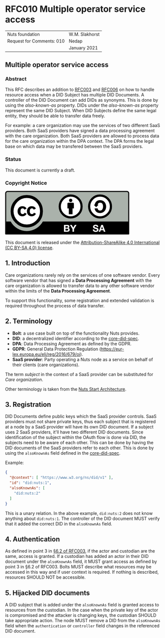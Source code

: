 # RFC010 Multiple operator service access

|  |  |
| :--- | :--- |
| Nuts foundation | W.M. Slakhorst |
| Request for Comments: 010 | Nedap |
|  | January 2021 |

## Multiple operator service access
### Abstract

This RFC describes an addition to [RFC003](rfc003-oauth2-auithorization.md) and [RFC006](rfc006-distributed-registry.md) on how to handle resource access when a DID Subject has multiple DID Documents. 
A controller of the DID Document can add DIDs as synonyms. This is done by using the *also-known-as* property. 
DIDs under the *also-known-as* property represent the same DID Subject. 
When DID Subjects define the same legal entity, they should be able to transfer data freely.

For example: a care organization may use the services of two different SaaS providers. 
Both SaaS providers have signed a data processing agreement with the care organization.
Both SaaS providers are allowed to process data for the care organization within the DPA context.
The DPA forms the legal base on which data may be transfered between the SaaS providers.  

### Status

This document is currently a draft.

### Copyright Notice
![](../.gitbook/assets/license.png)

This document is released under the [Attribution-ShareAlike 4.0 International \(CC BY-SA 4.0\) license](https://creativecommons.org/licenses/by-sa/4.0/).

## 1. Introduction

Care organizations rarely rely on the services of one software vendor. Every software vendor that has signed a **Data Processing Agreement** with the care organization is allowed to transfer data to any other software vendor within the limits of the **Data Processing Agreement**. 

To support this functionality, some registration and extended validation is required throughout the process of data transfer.

## 2. Terminology

* **Bolt**: a use case built on top of the functionality Nuts provides.
* **DID**: a decentralized identifier according to the [core-did-spec](https://www.w3.org/TR/did-core). 
* **DPA**: Data Processing Agreement as defined by the GDPR.
* **GDPR**: General Data Protection Regulation (https://eur-lex.europa.eu/eli/reg/2016/679/oj).  
* **SaaS provider**: Party operating a Nuts node as a service on behalf of their clients (care organizations).

The term *subject* in the context of a SaaS provider can be substituted for *Care organization*.

Other terminology is taken from the [Nuts Start Architecture](rfc001-nuts-start-architecture.md#nuts-start-architecture).

## 3. Registration

DID Documents define public keys which the SaaS provider controls. SaaS providers must not share private keys, 
thus each subject that is registered at a node by a SaaS provider will have its own DID document.
If a subject uses 2 SaaS providers, it'll have two different DID documents. 
Since identification of the subject within the OAuth flow is done via DID, the subjects need to be aware of each other.
This can be done by having the DID documents of the SaaS providers refer to each other.
This is done by using the `alsoKnownAs` field defined in the [core-did-spec](https://www.w3.org/TR/did-core/#also-known-as).

Example:

```json
{
  "@context": [ "https://www.w3.org/ns/did/v1" ],
  "id": "did:nuts:1",
  "alsoKnownAs": [
    "did:nuts:2"
  ]
}
```

This is a unary relation. In the above example, `did:nuts:2` does not know anything about `did:nuts:1`.
The controller of the DID document MUST verify that it added the correct DID in the `alsoKnownAs` field.

## 4. Authentication

As defined in point 3 in [§6.2 of RFC003](rfc003-oauth2-auithorization.md#6-2-authorization), if the actor and custodian are the same, access is granted. If a custodian has added an actor in their DID document under the `alsoKnownAs` field, it MUST grant access as defined by point 3 in §6.2 of RFC003. Bolts MUST describe what resources may be accessed in this way and if user context is required. If nothing is described, resources SHOULD NOT be accessible.

## 5. Hijacked DID documents 

A DID subject that is added under the `alsoKnownAs` field is granted access to resources from the custodian.
In the case when the private key of the actor is compromised and the attacker is changing keys, the custodian SHOULD take appropriate action.
The node MUST remove a DID from the `alsoKnownAs` field when the `authentication` or `controller` field changes in the referenced DID document.